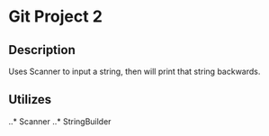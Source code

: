 # Git Project 2
## Description
Uses Scanner to input a string, then will print that string backwards.

## Utilizes
..* Scanner
..* StringBuilder
